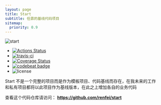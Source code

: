 ```yaml
---
layout: page
title: Start
subtitle: 任霏的基线代码项目
sitemap:
  priority: 0.9
---
```


![start](/assets/img/social.jpg)

<ul class="badge">
<li><a rel="nofollow" target="_blank" href="https://github.com/renfei/start/actions/workflows/build.yml"><img src="https://github.com/renfei/start/workflows/build/badge.svg"  alt="Actions Status"/></a></li>
<li><a rel="nofollow" target="_blank" href="https://travis-ci.com/github/renfei/start"><img src="https://api.travis-ci.com/renfei/start.svg?branch=master"  alt="travis-ci"/></a></li>
<li><a rel="nofollow" target="_blank" href="https://coveralls.io/github/renfei/start?branch=master"><img src="https://coveralls.io/repos/github/renfei/start/badge.svg?branch=master"  alt="Coverage Status"/></a></li>
<li><a rel="nofollow" target="_blank" href="https://codebeat.co/projects/github-com-renfei-start-master"><img src="https://codebeat.co/badges/4d73bef6-614a-411d-95ef-eef6aac95d87"  alt="codebeat badge"/></a></li>
<li><img src="https://img.shields.io/github/license/renfei/start.svg"  alt="license"/></li>
</ul>
<div style="clear: both;"></div>
<div id="describe-text">
	<p>Start 不是一个完整的项目而是作为模板项目、代码基线而存在，在我未来的工作和私有项目都将以此项目作为基线版本，在此之上增加各自的业务代码</p>
	<p>查看这个代码仓库请访问： <strong> <a href="https://github.com/renfei/start" target="_blank"> https://github.com/renfei/start</a> </strong></p>
</div>